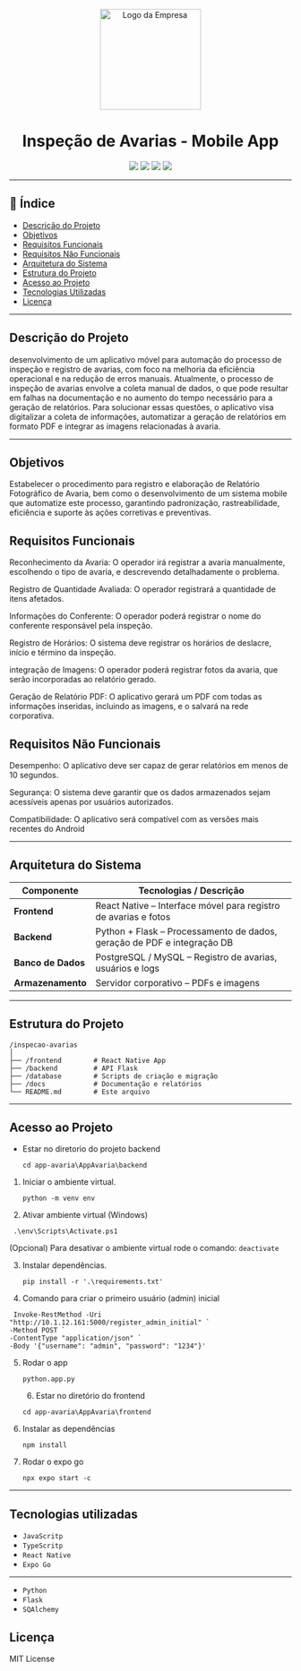<p align="center">
  <img src="http://www.uaga.com.br/wp-content/uploads/2020/09/Logo-site.png" alt="Logo da Empresa" width="180">
</p>

<h1 align="center">Inspeção de Avarias - Mobile App</h1>

<p align="center">
  <img loading="lazy" src="http://img.shields.io/static/v1?label=STATUS&message=EM%20DESENVOLVIMENTO&color=GREEN&style=for-the-badge"/>
  <img src="https://img.shields.io/badge/Python-3.13.5-blue?style=for-the-badge&logo=python">
  <img src="https://img.shields.io/github/last-commit/aprendiz-ti-uaga/app-avaria?style=for-the-badge">
  <img src="https://img.shields.io/badge/React-Native-red?style=for-the-badge">

</p>


---

## 📌 Índice

- [Descrição do Projeto](#descrição-do-projeto)
- [Objetivos](#objetivos)
- [Requisitos Funcionais](#requisitos-funcionais)
- [Requisitos Não Funcionais](#requisitos-não-funcionais)
- [Arquitetura do Sistema](#arquitetura-do-sistema)
- [Estrutura do Projeto](#estrutura-do-projeto)
- [Acesso ao Projeto](#acesso-ao-projeto)
- [Tecnologias Utilizadas](#tecnologias-utilizadas)
- [Licença](#licença)

---

##  Descrição do Projeto

desenvolvimento de um aplicativo móvel para automação do processo de inspeção e registro de avarias, com foco na melhoria da eficiência operacional e na redução de erros manuais. Atualmente, o processo de inspeção de avarias envolve a coleta manual de dados, o que pode resultar em falhas na documentação e no aumento do tempo necessário para a geração de relatórios. Para solucionar essas questões, o aplicativo visa digitalizar a coleta de informações, automatizar a geração de relatórios em formato PDF e integrar as imagens relacionadas à avaria.  

---

##  Objetivos

Estabelecer o procedimento para registro e elaboração de Relatório Fotográfico de Avaria, bem como o desenvolvimento de um sistema mobile que automatize este processo, garantindo padronização, rastreabilidade, eficiência e suporte às ações corretivas e preventivas. 

 

 

## Requisitos Funcionais 

Reconhecimento da Avaria: O operador irá registrar a avaria manualmente, escolhendo o tipo de avaria, e descrevendo detalhadamente o problema. 

Registro de Quantidade Avaliada: O operador registrará a quantidade de itens afetados. 

Informações do Conferente: O operador poderá registrar o nome do conferente responsável pela inspeção. 

Registro de Horários: O sistema deve registrar os horários de deslacre, início e término da inspeção.  

integração de Imagens: O operador poderá registrar fotos da avaria, que serão incorporadas ao relatório gerado. 

Geração de Relatório PDF: O aplicativo gerará um PDF com todas as informações inseridas, incluindo as imagens, e o salvará na rede corporativa. 

 

## Requisitos Não Funcionais

Desempenho: O aplicativo deve ser capaz de gerar relatórios em menos de 10 segundos. 

Segurança: O sistema deve garantir que os dados armazenados sejam acessíveis apenas por usuários autorizados. 

Compatibilidade: O aplicativo será compatível com as versões mais recentes do      Android  

---
##  Arquitetura do Sistema

| Componente         | Tecnologias / Descrição                                                 |
|--------------------|-------------------------------------------------------------------------|
| **Frontend**       | React Native – Interface móvel para registro de avarias e fotos         |
| **Backend**        | Python + Flask – Processamento de dados, geração de PDF e integração DB |
| **Banco de Dados** | PostgreSQL / MySQL – Registro de avarias, usuários e logs               |
| **Armazenamento**  | Servidor corporativo – PDFs e imagens                                   |

---

##  Estrutura do Projeto



```
/inspecao-avarias
│
├── /frontend        # React Native App
├── /backend         # API Flask
├── /database        # Scripts de criação e migração
├── /docs            # Documentação e relatórios
└── README.md        # Este arquivo
```

---

## Acesso ao Projeto

-  Estar no diretorio do projeto backend
   ```
   cd app-avaria\AppAvaria\backend
   ```
1. Iniciar o ambiente virtual.
   ```
   python -m venv env
   ```
 2.  Ativar ambiente virtual (Windows)
   ```
    .\env\Scripts\Activate.ps1
   ```

   (Opcional) Para desativar o ambiente virtual rode o comando: `deactivate`

3. Instalar dependências.
   ```
   pip install -r '.\requirements.txt'
   ```
4. Comando para criar o primeiro usuário (admin) inicial
  ```
   Invoke-RestMethod -Uri "http://10.1.12.161:5000/register_admin_initial" `
  -Method POST `
  -ContentType "application/json" `
  -Body '{"username": "admin", "password": "1234"}'
```
5. Rodar o app
   ```
   python.app.py
   ```
   6. Estar no diretório do frontend
   ```
   cd app-avaria\AppAvaria\frontend
   ```

7. Instalar as dependências
   ```
   npm install
8. Rodar o expo go
   ```
   npx expo start -c
---
##  Tecnologias utilizadas

- ``JavaScritp``
- ``TypeScritp``
- ``React Native``
- ``Expo Go``
---
- ``Python``
- ``Flask``
- ``SQAlchemy``

##  Licença

MIT License 













